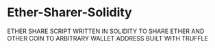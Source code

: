 # Ether-Sharer-Solidity

ETHER SHARE SCRIPT WRITTEN IN SOLIDITY TO SHARE ETHER AND OTHER COIN TO ARBITRARY WALLET ADDRESS BUILT WITH TRUFFLE
